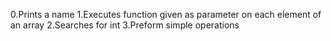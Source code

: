 0.Prints a name
1.Executes function given as parameter on each element of an array
2.Searches for int
3.Preform simple operations
